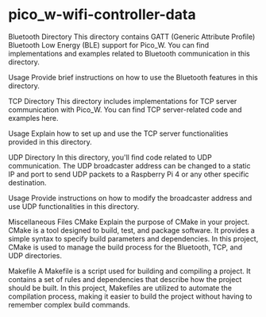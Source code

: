# pico_w-wifi-controller-data

Bluetooth Directory
This directory contains GATT (Generic Attribute Profile) Bluetooth Low Energy (BLE) support for Pico_W. You can find implementations and examples related to Bluetooth communication in this directory.

Usage
Provide brief instructions on how to use the Bluetooth features in this directory.

TCP Directory
This directory includes implementations for TCP server communication with Pico_W. You can find TCP server-related code and examples here.

Usage
Explain how to set up and use the TCP server functionalities provided in this directory.

UDP Directory
In this directory, you'll find code related to UDP communication. The UDP broadcaster address can be changed to a static IP and port to send UDP packets to a Raspberry Pi 4 or any other specific destination.

Usage
Provide instructions on how to modify the broadcaster address and use UDP functionalities in this directory.

Miscellaneous Files
CMake
Explain the purpose of CMake in your project. CMake is a tool designed to build, test, and package software. It provides a simple syntax to specify build parameters and dependencies. In this project, CMake is used to manage the build process for the Bluetooth, TCP, and UDP directories.

Makefile
A Makefile is a script used for building and compiling a project. It contains a set of rules and dependencies that describe how the project should be built. In this project, Makefiles are utilized to automate the compilation process, making it easier to build the project without having to remember complex build commands.
